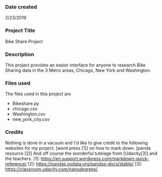 ### Date created
2/23/2019

### Project Title
Bike Share Project

### Description
This project provides an easier interface for anyone to research Bike Sharing data
in the 3 Metro areas, Chicago, New York and Washington.

### Files used
The files used in this project are
* Bikeshare.py
* chicago.csv
* Washington.csv
* new_york_city.csv

### Credits
Nothing is done in a vacuum and I'd like to give credit to the following websites for my project.
[word press [1]] on how to mark down.
[panda resource [2]]
And off course the wonderful tutelage from [Udacity[3]] and the teachers.
[1]: https://en.support.wordpress.com/markdown-quick-reference/
[2]: https://pandas.pydata.org/pandas-docs/stable/
[3]: https://classroom.udacity.com/nanodegrees/
